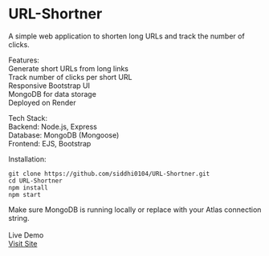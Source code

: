 # URL-Shortner
A simple web application to shorten long URLs and track the number of clicks.

Features:<br>
Generate short URLs from long links<br>
Track number of clicks per short URL<br>
Responsive Bootstrap UI<br>
MongoDB for data storage<br>
Deployed on Render<br>

Tech Stack:<br>
Backend: Node.js, Express<br>
Database: MongoDB (Mongoose)<br>
Frontend: EJS, Bootstrap<br>

Installation:
```
git clone https://github.com/siddhi0104/URL-Shortner.git
cd URL-Shortner
npm install
npm start
```
Make sure MongoDB is running locally or replace with your Atlas connection string.<br>
<br>
Live Demo<br>
[Visit Site](https://url-shortner-ie9v.onrender.com/)
